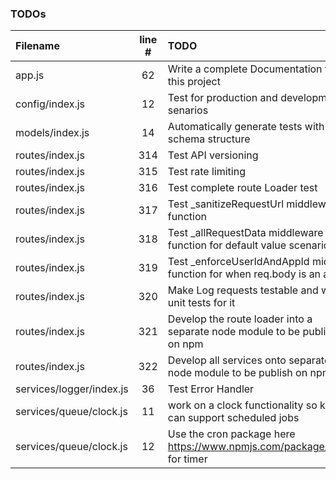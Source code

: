 ### TODOs
| Filename | line # | TODO
|:------|:------:|:------
| app.js | 62 | Write a complete Documentation for this project
| config/index.js | 12 | Test for production and development senarios
| models/index.js | 14 | Automatically generate tests with the schema structure
| routes/index.js | 314 | Test API versioning
| routes/index.js | 315 | Test rate limiting
| routes/index.js | 316 | Test complete route Loader test
| routes/index.js | 317 | Test _sanitizeRequestUrl middleware function
| routes/index.js | 318 | Test _allRequestData middleware function for default value scenario
| routes/index.js | 319 | Test _enforceUserIdAndAppId middle function for when req.body is an array
| routes/index.js | 320 | Make Log requests testable and write unit tests for it
| routes/index.js | 321 | Develop the route loader into a separate node module to be publish on npm
| routes/index.js | 322 | Develop all services onto separate node module to be publish on npm
| services/logger/index.js | 36 | Test Error Handler
| services/queue/clock.js | 11 | work on a clock functionality so kue can support scheduled jobs
| services/queue/clock.js | 12 | Use the cron package here https://www.npmjs.com/package/cron for timer